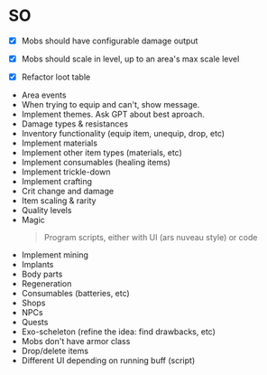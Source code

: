 # SO

- [x] Mobs should have configurable damage output
- [x] Mobs should scale in level, up to an area's max scale level
- [x] Refactor loot table


- Area events
- When trying to equip and can't, show message.
- Implement themes. Ask GPT about best aproach.
- Damage types & resistances
- Inventory functionality (equip item, unequip, drop, etc)
- Implement materials
- Implement other item types (materials, etc)
- Implement consumables (healing items)
- Implement trickle-down
- Implement crafting
- Crit change and damage
- Item scaling & rarity
- Quality levels
- Magic
  > Program scripts, either with UI (ars nuveau style) or code
- Implement mining
- Implants
- Body parts
- Regeneration
- Consumables (batteries, etc)
- Shops
- NPCs
- Quests
- Exo-scheleton (refine the idea: find drawbacks, etc)
- Mobs don't have armor class
- Drop/delete items
- Different UI depending on running buff (script)